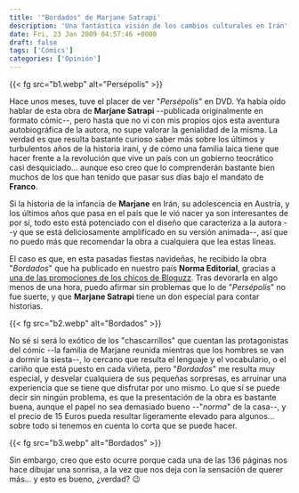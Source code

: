 ```yaml
---
title: '"Bordados" de Marjane Satrapi'
description: 'Una fantástica visión de los cambios culturales en Irán'
date: Fri, 23 Jan 2009 04:57:46 +0000
draft: false
tags: ['Cómics']
categories: ['Opinión']
---
```


{{< fg src="b1.webp" alt="Persépolis" >}}

Hace unos meses, tuve el placer de ver "_Persépolis_" en DVD. Ya había oído hablar de esta obra de **Marjane Satrapi** --publicada originalmente en formato cómic--, pero hasta que no vi con mis propios ojos esta aventura autobiográfica de la autora, no supe valorar la genialidad de la misma. La verdad es que resulta bastante curioso saber más sobre los últimos y turbulentos años de la historia iraní, y de cómo una familia laica tiene que hacer frente a la revolución que vive un país con un gobierno teocrático casi desquiciado... aunque eso creo que lo comprenderán bastante bien muchos de los que han tenido que pasar sus días bajo el mandato de **Franco**.

Si la historia de la infancia de **Marjane** en Irán, su adolescencia en Austria, y los últimos años que pasa en el país que le vió nacer ya son interesantes de por sí, todo esto está potenciado con el diseño que caracteriza a la autora --y que se está deliciosamente amplificado en su versión animada--, así que no puedo más que recomendar la obra a cualquiera que lea estas líneas.

El caso es que, en esta pasadas fiestas navideñas, he recibido la obra "_Bordados_" que ha publicado en nuestro país **Norma Editorial**, gracias a [una de las promociones de los chicos de Bloguzz](http://www.bloguzz.com/index/promo/id/48/bordados-comic-de-marjani-satrapi). Tras devorarla en algo menos de una hora, puedo afirmar sin problemas que lo de "_Persépolis_" no fue suerte, y que **Marjane Satrapi** tiene un don especial para contar historias.

{{< fg src="b2.webp" alt="Bordados" >}}

No sé si será lo exótico de los "chascarrillos" que cuentan las protagonistas del cómic --la familia de Marjane reunida mientras que los hombres se van a dormir la siesta--, lo cercano que resulta el lenguaje y el vocabulario, o el cariño que está puesto en cada viñeta, pero "_Bordados_" me resulta muy especial, y desvelar cualquiera de sus pequeñas sorpresas, es arruinar una experiencia que se tiene que disfrutar por uno mismo. Lo que sí se puede decir sin ningún problema, es que la presentación de la obra es bastante buena, aunque el papel no sea demasiado bueno --"_norma_" de la casa--, y el precio de 15 Euros pueda resultar ligeramente elevado para algunos... sobre todo si tenemos en cuenta lo corta que se puede hacer.

{{< fg src="b3.webp" alt="Bordados" >}}

Sin embargo, creo que esto ocurre porque cada una de las 136 páginas nos hace dibujar una sonrisa, a la vez que nos deja con la sensación de querer más... y esto es bueno, ¿verdad? :wink: